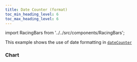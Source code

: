 ```yaml
---
title: Date Counter (format)
toc_min_heading_level: 6
toc_max_heading_level: 6
---
```


import RacingBars from '../../src/components/RacingBars';

This example shows the use of date formatting in [`dateCounter`](../documentation/options#datecounter)

<!--truncate-->

### Chart

<div className="gallery">
  <RacingBars
    dataUrl="/data/population.csv"
    dataType="csv"
    dateCounter="MMM DD, YYYY 🌍"
  />
</div>
